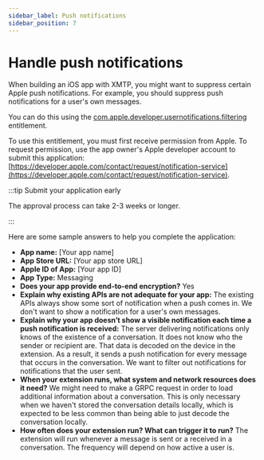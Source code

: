 ```yaml
---
sidebar_label: Push notifications
sidebar_position: 7
---
```


# Handle push notifications

When building an iOS app with XMTP, you might want to suppress certain Apple push notifications. For example, you should suppress push notifications for a user's own messages.

You can do this using the [com.apple.developer.usernotifications.filtering](https://developer.apple.com/documentation/bundleresources/entitlements/com_apple_developer_usernotifications_filtering) entitlement.

To use this entitlement, you must first receive permission from Apple. To request permission, use the app owner's Apple developer account to submit this application: [https://developer.apple.com/contact/request/notification-service](https://developer.apple.com/contact/request/notification-service).

:::tip Submit your application early

The approval process can take 2-3 weeks or longer.

:::

Here are some sample answers to help you complete the application:

- **App name:** [Your app name]
- **App Store URL:** [Your app store URL]
- **Apple ID of App:** [Your app ID]
- **App Type:** Messaging
- **Does your app provide end-to-end encryption?** Yes
- **Explain why existing APIs are not adequate for your app:** The existing APIs always show some sort of notification when a push comes in. We don't want to show a notification for a user's own messages.
- **Explain why your app doesn’t show a visible notification each time a push notification is received:** The server delivering notifications only knows of the existence of a conversation. It does not know who the sender or recipient are. That data is decoded on the device in the extension. As a result, it sends a push notification for every message that occurs in the conversation. We want to filter out notifications for notifications that the user sent.
- **When your extension runs, what system and network resources does it need?** We might need to make a GRPC request in order to load additional information about a conversation. This is only necessary when we haven't stored the conversation details locally, which is expected to be less common than being able to just decode the conversation locally.
- **How often does your extension run? What can trigger it to run?** The extension will run whenever a message is sent or a received in a conversation. The frequency will depend on how active a user is.
